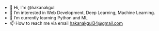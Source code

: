 - 👋 Hi, I’m @hakanakgul
- 👀 I’m interested in Web Development, Deep Learning, Machine Learning. 
- 🌱 I’m currently learning Python and ML
- 📫 How to reach me via email hakanakgul34@gmail.com
